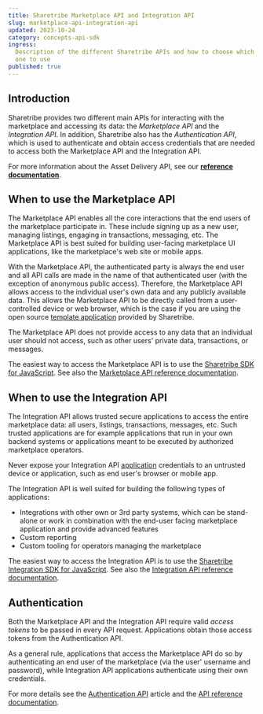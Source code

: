```yaml
---
title: Sharetribe Marketplace API and Integration API
slug: marketplace-api-integration-api
updated: 2023-10-24
category: concepts-api-sdk
ingress:
  Description of the different Sharetribe APIs and how to choose which
  one to use
published: true
---
```


## Introduction

Sharetribe provides two different main APIs for interacting with the
marketplace and accessing its data: the _Marketplace API_ and the
_Integration API_. In addition, Sharetribe also has the _Authentication
API_, which is used to authenticate and obtain access credentials that
are needed to access both the Marketplace API and the Integration API.

<info>

For more information about the Asset Delivery API, see our
**[reference documentation](/references/assets/)**.

</info>

## When to use the Marketplace API

The Marketplace API enables all the core interactions that the end users
of the marketplace participate in. These include signing up as a new
user, managing listings, engaging in transactions, messaging, etc. The
Marketplace API is best suited for building user-facing marketplace UI
applications, like the marketplace's web site or mobile apps.

With the Marketplace API, the authenticated party is always the end user
and all API calls are made in the name of that authenticated user (with
the exception of anonymous public access). Therefore, the Marketplace
API allows access to the individual user's own data and any publicly
available data. This allows the Marketplace API to be directly called
from a user-controlled device or web browser, which is the case if you
are using the open source
[template application](/introduction/introducing-template/) provided by
Sharetribe.

The Marketplace API does not provide access to any data that an
individual user should not access, such as other users' private data,
transactions, or messages.

The easiest way to access the Marketplace API is to use the
[Sharetribe SDK for JavaScript](/concepts/js-sdk/#sharetribe-sdk-for-javascript).
See also the
[Marketplace API reference documentation](https://www.sharetribe.com/api-reference/marketplace.html).

## When to use the Integration API

The Integration API allows trusted secure applications to access the
entire marketplace data: all users, listings, transactions, messages,
etc. Such trusted applications are for example applications that run in
your own backend systems or applications meant to be executed by
authorized marketplace operators.

<warning>

Never expose your Integration API [application](/concepts/applications/)
credentials to an untrusted device or application, such as end user's
browser or mobile app.

</warning>

The Integration API is well suited for building the following types of
applications:

- Integrations with other own or 3rd party systems, which can be
  stand-alone or work in combination with the end-user facing
  marketplace application and provide advanced features
- Custom reporting
- Custom tooling for operators managing the marketplace

The easiest way to access the Integration API is to use the
[Sharetribe Integration SDK for JavaScript](/concepts/js-sdk/#sharetribe-integration-sdk-for-javascript).
See also the
[Integration API reference documentation](https://www.sharetribe.com/api-reference/integration.html).

## Authentication

Both the Marketplace API and the Integration API require valid _access
tokens_ to be passed in every API request. Applications obtain those
access tokens from the Authentication API.

As a general rule, applications that access the Marketplace API do so by
authenticating an end user of the marketplace (via the user' username
and password), while Integration API applications authenticate using
their own credentials.

For more details see the
[Authentication API](/concepts/authentication-api/) article and the
[API reference documentation](https://www.sharetribe.com/api-reference/authentication.html).
